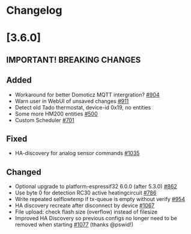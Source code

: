 # Changelog

# [3.6.0]

## **IMPORTANT! BREAKING CHANGES**

## Added

- Workaround for better Domoticz MQTT intergration? [#904](https://github.com/emsesp/EMS-ESP32/issues/904)
- Warn user in WebUI of unsaved changes [#911](https://github.com/emsesp/EMS-ESP32/issues/911)
- Detect old Tado thermostat, device-id 0x19, no entities
- Some more HM200 entities [#500](https://github.com/emsesp/EMS-ESP32/issues/500)
- Custom Scheduler [#701](https://github.com/emsesp/EMS-ESP32/issues/701)

## Fixed

- HA-discovery for analog sensor commands [#1035](https://github.com/emsesp/EMS-ESP32/issues/1035)

## Changed

- Optional upgrade to platform-espressif32 6.0.0 (after 5.3.0) [#862](https://github.com/emsesp/EMS-ESP32/issues/862)
- Use byte 0 for detection RC30 active heatingcircuit [#786](https://github.com/emsesp/EMS-ESP32/issues/786)
- Write repeated selflowtemp if tx-queue is empty without verify [#954](https://github.com/emsesp/EMS-ESP32/issues/954)
- HA discovery recreate after disconnect by device [#1067](https://github.com/emsesp/EMS-ESP32/issues/1067)
- File upload: check flash size (overflow) instead of filesize
- Improved HA Discovery so previous configs no longer need to be removed when starting [#1077](https://github.com/emsesp/EMS-ESP32/pull/1077) (thanks @pswid!)
